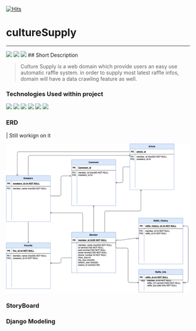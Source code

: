 [![Hits](https://hits.seeyoufarm.com/api/count/incr/badge.svg?url=https%3A%2F%2Fgithub.com%2Fisaacshin92%2FcultureSupply&count_bg=%2379C83D&title_bg=%23555555&icon=&icon_color=%23E7E7E7&title=hits&edge_flat=false)](https://hits.seeyoufarm.com)
# cultureSupply
---
<img src="https://img.shields.io/badge/Progress-0.1%25-lightgrey"/>
<img src="https://img.shields.io/badge/Start%20Date-2022.08.09-blue"/>
<img src="https://img.shields.io/badge/participant-1-brightgreen"/>
## Short Description

> Culture Supply is a web domain which provide users an easy use automatic raffle system. in order to supply most latest raffle infos, domain will have a data crawling feature as well.

### Technologies Used within project <br/>
<div>
<img src="https://img.shields.io/badge/Django-092E20?style=flat-square&logo=Django&logoColor=white"/>
<img src="https://img.shields.io/badge/Django DRF-095E92?style=flat-square&logo=Django&logoColor=white"/>
<img src="https://img.shields.io/badge/Vue.js-4FC08D?style=flat-square&logo=Vue.js&logoColor=white"/>
<img src="https://img.shields.io/badge/Mysql-4479A1?style=flat-square&logo=Mysql&logoColor=white"/>
<img src="https://img.shields.io/badge/Docker-2496ED?style=flat-square&logo=Docker&logoColor=white"/>
<img src="https://img.shields.io/badge/Bootstrap-7952B3?style=flat-square&logo=Bootstrap&logoColor=white"/>

</div>

### ERD
| Still workign on it

![erd](assets/CultureSupply_ERD.png)

### StoryBoard


### Django Modeling
 
